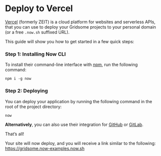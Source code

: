 # Deploy to Vercel

[Vercel](https://vercel.com) (formerly ZEIT) is a cloud platform for websites and serverless APIs, that you can use to deploy your Gridsome projects to your personal domain (or a free `.now.sh` suffixed URL).

This guide will show you how to get started in a few quick steps:

### Step 1: Installing Now CLI

To install their command-line interface with [npm](https://www.npmjs.com/package/now), run the following command:

```shell
npm i -g now
```

### Step 2: Deploying

You can deploy your application by running the following command in the root of the project directory:

```shell
now
```

**Alternatively**, you can also use their integration for [GitHub](https://vercel.com/github) or [GitLab](https://vercel.com/gitlab).

That’s all!

Your site will now deploy, and you will receive a link similar to the following: https://gridsome.now-examples.now.sh
